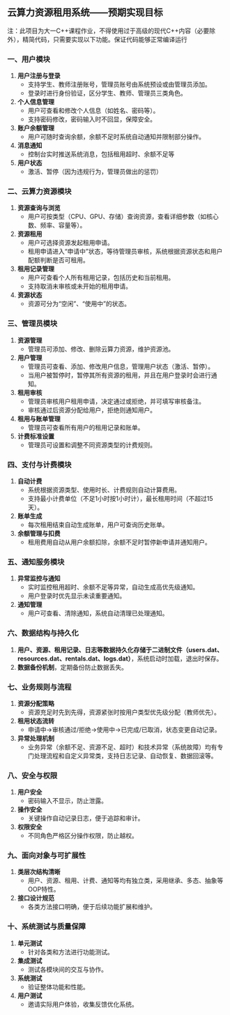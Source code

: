 
## 云算力资源租用系统——预期实现目标
注：此项目为大一C++课程作业，不得使用过于高级的现代C++内容（必要除外），精简代码，只需要实现以下功能。保证代码能够正常编译运行

### 一、用户模块
1. **用户注册与登录**
   - 支持学生、教师注册账号，管理员账号由系统预设或由管理员添加。
   - 登录时进行身份验证，区分学生、教师、管理员三类角色。
2. **个人信息管理**
   - 用户可查看和修改个人信息（如姓名、密码等）。
   - 支持密码修改，密码输入时不回显，保障安全。
3. **账户余额管理**
   - 用户可随时查询余额，余额不足时系统自动通知并限制部分操作。
4. **消息通知**
   - 控制台实时推送系统消息，包括租用超时、余额不足等
5. **用户状态**
   - 激活、暂停（因为违规行为，管理员做出的惩罚）

### 二、云算力资源模块
1. **资源查询与浏览**
   - 用户可按类型（CPU、GPU、存储）查询资源，查看详细参数（如核心数、频率、容量等）。
2. **资源租用**
   - 用户可选择资源发起租用申请。
   - 租用申请进入“申请中”状态，等待管理员审核，系统根据资源状态和用户配额判断是否可租用。
3. **租用记录管理**
   - 用户可查看个人所有租用记录，包括历史和当前租用。
   - 支持取消未审核或未开始的租用申请。
4. **资源状态**
   - 资源可分为“空闲”、“使用中”的状态。

### 三、管理员模块
1. **资源管理**
   - 管理员可添加、修改、删除云算力资源，维护资源池。
2. **用户管理**
   - 管理员可查看、添加、修改用户信息，管理用户状态（激活、暂停）。
   - 当用户被暂停时，暂停其所有资源的租用，并且在用户登录时会进行通知。
3. **租用审核**
   - 管理员审核用户租用申请，决定通过或拒绝，并可填写审核备注。
   - 审核通过后资源分配给用户，拒绝则通知用户。
4. **租用与账单管理**
   - 管理员可查看所有用户的租用记录和账单。
5. **计费标准设置**
   - 管理员可设置和调整不同资源类型的计费规则。

### 四、支付与计费模块
1. **自动计费**
   - 系统根据资源类型、使用时长、计费规则自动计算费用。
   - 支持最小计费单位（不足1小时按1小时计），最长租用时间（不超过15天）。
2. **账单生成**
   - 每次租用结束自动生成账单，用户可查询历史账单。
3. **余额管理与扣费**
   - 租用费用自动从用户余额扣除，余额不足时暂停新申请并通知用户。

### 五、通知服务模块
1. **异常监控与通知**
   - 实时监控租用超时、余额不足等异常，自动生成高优先级通知。
   - 用户登录时优先显示未读重要通知。
2. **通知管理**
   - 用户可查看、清除通知，系统自动清理已处理通知。

### 六、数据结构与持久化
1. **用户、资源、租用记录、日志等数据持久化存储于二进制文件（users.dat、resources.dat、rentals.dat、logs.dat）**，系统启动时加载，退出时保存。
2. **数据备份机制**，定期备份防止数据丢失。

### 七、业务规则与流程
1. **资源分配策略**
   - 资源充足时先到先得，资源紧张时按用户类型优先级分配（教师优先）。
2. **租用状态流转**
   - 申请中→审核通过/拒绝→使用中→已完成/已取消，状态变更自动记录。
3. **异常处理机制**
   - 业务异常（余额不足、资源不足、超时）和技术异常（系统故障）均有专门处理流程和自定义异常类，支持日志记录、自动恢复、数据回滚等。

### 八、安全与权限
1. **用户安全**
   - 密码输入不显示，防止泄露。
2. **操作安全**
   - 关键操作自动记录日志，便于追踪和审计。
3. **权限安全**
   - 不同角色严格区分操作权限，防止越权。


### 九、面向对象与可扩展性
1. **类层次结构清晰**
   - 用户、资源、租用、计费、通知等均有独立类，采用继承、多态、抽象等OOP特性。
2. **接口设计规范**
   - 各类方法接口明确，便于后续功能扩展和维护。

### 十、系统测试与质量保障
1. **单元测试**
   - 针对各类和方法进行功能测试。
2. **集成测试**
   - 测试各模块间的交互与协作。
3. **系统测试**
   - 验证整体功能和性能。
4. **用户测试**
   - 邀请实际用户体验，收集反馈优化系统。


        